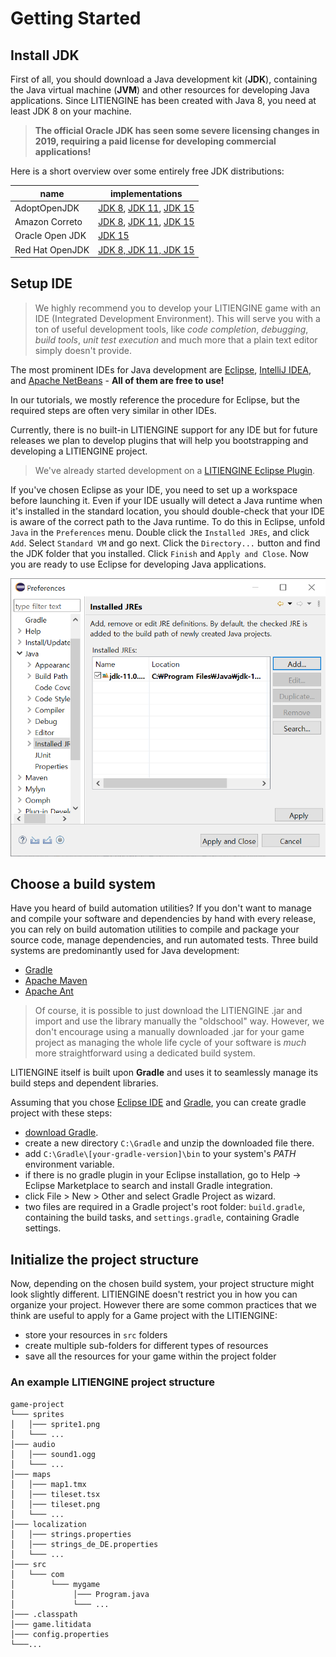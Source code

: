 # Getting Started

## Install JDK

First of all, you should download a Java development kit (**JDK**), containing the Java virtual machine (**JVM**) and other resources for developing Java applications. Since LITIENGINE has been created with Java 8, you need at least JDK 8 on your machine.

> **The official Oracle JDK has seen some severe licensing changes in 2019, requiring a paid license for developing commercial applications!** 

Here is a short overview over some entirely free JDK distributions:

name | implementations
---- | ------
AdoptOpenJDK      | [JDK 8](https://adoptopenjdk.net/index.html?variant=openjdk8&jvmVariant=hotspot), [JDK 11](https://adoptopenjdk.net/index.html?variant=openjdk11&jvmVariant=hotspot), [JDK 15](https://adoptopenjdk.net/index.html?variant=openjdk15&jvmVariant=hotspot)
Amazon Correto    | [JDK 8](https://docs.aws.amazon.com/corretto/latest/corretto-8-ug/downloads-list.html), [JDK 11](https://docs.aws.amazon.com/corretto/latest/corretto-11-ug/downloads-list.html), [JDK 15](https://docs.aws.amazon.com/corretto/latest/corretto-15-ug/downloads-list.html)
Oracle Open JDK | [JDK 15](http://jdk.java.net/15/)
Red Hat OpenJDK | [JDK 8, JDK 11, JDK 15](https://developers.redhat.com/products/openjdk/overview)


## Setup IDE

>We highly recommend you to develop your LITIENGINE game with an IDE \(Integrated Development Environment\). This will serve you with a ton of useful development tools, like _code completion_, _debugging_, _build tools_, _unit test execution_ and much more that a plain text editor simply doesn't provide.

The most prominent IDEs for Java development are [Eclipse](https://www.eclipse.org/), [IntelliJ IDEA](https://www.jetbrains.com/idea/), and [Apache NetBeans](https://netbeans.org/) - **All of them are free to use!**

In our tutorials, we mostly reference the procedure for Eclipse, but the required steps are often very similar in other IDEs.

Currently, there is no built-in LITIENGINE support for any IDE but for future releases we plan to develop plugins that will help you bootstrapping and developing a LITIENGINE project.

> We've already started development on a [LITIENGINE Eclipse Plugin](https://github.com/gurkenlabs/litiengine-eclipse-plugin).

If you've chosen Eclipse as your IDE, you need to set up a workspace before launching it. Even if your IDE usually will detect a Java runtime when it's installed in the standard location, you should double-check that your IDE is aware of the correct path to the Java runtime.
To do this in Eclipse, unfold `Java` in the `Preferences` menu. Double click the `Installed JREs`, and click `Add`. Select `Standard VM` and go next. Click the `Directory...` button and find the JDK folder that you installed. Click `Finish` and `Apply and Close`. Now you are ready to use Eclipse for developing Java applications.

![eclipse-download-5](/getting-started/img/eclipse_download_5.png)


## Choose a build system

Have you heard of build automation utilities? If you don't want to manage and compile your software and dependencies by hand with every release, you can rely on build automation utilities to compile and package your source code, manage dependencies, and run automated tests.
Three build systems are predominantly used for Java development:
* [Gradle](https://gradle.org/)
* [Apache Maven](https://maven.apache.org/)
* [Apache Ant](https://ant.apache.org/) 

> Of course, it is possible to just download the LITIENGINE .jar and import and use the library manually the "oldschool" way. However, we don't encourage using a manually downloaded .jar for your game project as managing the whole life cycle of your software is *much* more straightforward using a dedicated build system.

LITIENGINE itself is built upon **Gradle** and uses it to seamlessly manage its build steps and dependent libraries.

Assuming that you chose [Eclipse IDE](https://www.eclipse.org/downloads/packages/release/kepler/sr1/eclipse-ide-java-developers) and [Gradle](https://gradle.org/), you can create gradle project with these steps:
* [download Gradle](https://gradle.org/install/).
* create a new directory `C:\Gradle` and unzip the downloaded file there. 
* add `C:\Gradle\[your-gradle-version]\bin` to your system's *PATH* environment variable.
* if there is no gradle plugin in your Eclipse installation, go to Help -> Eclipse Marketplace to search and install Gradle integration.
* click File > New > Other and select Gradle Project as wizard.
* two files are required in a Gradle project's root folder: `build.gradle`, containing the build tasks, and `settings.gradle`, containing Gradle settings.

## Initialize the project structure

Now, depending on the chosen build system, your project structure might look slightly different. LITIENGINE doesn't restrict you in how you can organize your project. However there are some common practices that we think are useful to apply for a Game project with the LITIENGINE:

* store your resources in `src` folders
* create multiple sub-folders for different types of resources
* save all the resources for your game within the project folder

### An example LITIENGINE project structure

```text
game-project
└─── sprites
│   │─── sprite1.png
│   └─── ...
│─── audio
│   │─── sound1.ogg
│   └─── ...
│─── maps
│   │─── map1.tmx
│   │─── tileset.tsx
│   │─── tileset.png
│   └─── ...
│─── localization
│   │─── strings.properties
│   │─── strings_de_DE.properties
│   └─── ...
│─── src
│   └─── com
│        └─── mygame
│             │─── Program.java
│             └─── ...
│─── .classpath
│─── game.litidata
│─── config.properties
└───...
```

